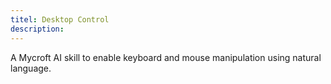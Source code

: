 ```yaml
---
titel: Desktop Control
description: 
---
```

A Mycroft AI skill to enable keyboard and mouse manipulation using natural language.

